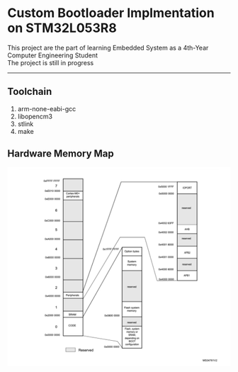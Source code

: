 # Custom Bootloader Implmentation on STM32L053R8

This project are the part of learning Embedded System as a 4th-Year Computer Engineering Student <br>
The project is still in progress

---

## Toolchain
1. arm-none-eabi-gcc
2. libopencm3
3. stlink
4. make

## Hardware Memory Map
![STM32L053R8_Overview_Hardware_Memory_Map](pics/STM32L053R8_Overview_Hardware_Memory_Map.png)
